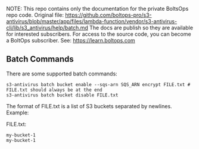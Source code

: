 <!-- note marker start -->
NOTE: This repo contains only the documentation for the private BoltsOps repo code.
Original file: https://github.com/boltops-pro/s3-antivirus/blob/master/app/files/lambda-function/vendor/s3-antivirus-cli/lib/s3_antivirus/help/batch.md
The docs are publish so they are available for interested subscribers.
For access to the source code, you can become a BoltOps subscriber.
See: https://learn.boltops.com

<!-- note marker end -->

## Batch Commands

There are some supported batch commands:

    s3-antivirus batch bucket enable --sqs-arn SQS_ARN encrypt FILE.txt # FILE.txt should always be at the end
    s3-antivirus batch bucket disable FILE.txt

The format of FILE.txt is a list of S3 buckets separated by newlines.  Example:

FILE.txt:

    my-bucket-1
    my-bucket-1

